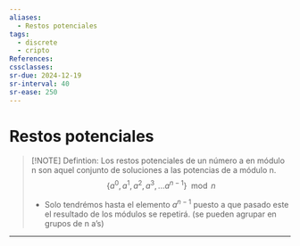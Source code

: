 ```yaml
---
aliases:
  - Restos potenciales
tags:
  - discrete
  - cripto
References: 
cssclasses: 
sr-due: 2024-12-19
sr-interval: 40
sr-ease: 250
---
```

# Restos potenciales

> [!NOTE] Defintion: 
> Los restos potenciales de un número a en módulo n son aquel conjunto de soluciones a las potencias de a módulo n. 
> $$ \{a^0, a^1, a^2, a^3,...a^{n-1}\} \mod n$$
> 
> + Solo tendrémos hasta el elemento $a^{n-1}$ puesto a que pasado este el resultado de los módulos se repetirá. (se pueden agrupar en grupos de n a’s)




***
